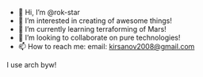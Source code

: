 - 👋 Hi, I’m @rok-star
- 👀 I’m interested in creating of awesome things!
- 🌱 I’m currently learning terraforming of Mars!
- 💞️ I’m looking to collaborate on pure technologies!
- 📫 How to reach me: email: kirsanov2008@gmail.com

I use arch byw!
